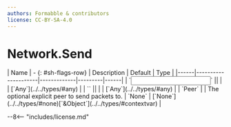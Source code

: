 ```yaml
---
authors: Formabble & contributors
license: CC-BY-SA-4.0
---
```



# Network.Send

<div class="sh-parameters" markdown="1">
| Name | - {: #sh-flags-row} | Description | Default | Type |
|------|---------------------|-------------|---------|------|
| `<input>` || | | [`Any`](../../types/#any) |
| `<output>` || | | [`Any`](../../types/#any) |
| `Peer` |  | The optional explicit peer to send packets to. | `None` | [`None`](../../types/#none)[`&Object`](../../types/#contextvar) |

</div>



--8<-- "includes/license.md"

